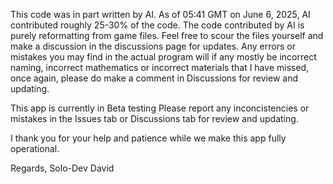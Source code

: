 This code was in part written by AI.
As of 05:41 GMT on June 6, 2025, AI contributed roughly 25-30% of the code.
The code contributed by AI is purely reformatting from game files.
Feel free to scour the files yourself and make a discussion in the discussions page for updates. 
Any errors or mistakes you may find in the actual program will if any mostly be incorrect naming, incorrect mathematics or incorrect materials that I have missed, once again, please do make a comment in Discussions for review and updating.


This app is currently in Beta testing
Please report any inconcistencies or mistakes in the Issues tab or Discussions tab for review and updating.


I thank you for your help and patience while we make this app fully operational.

Regards,
Solo-Dev
David
